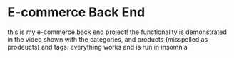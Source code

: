 # E-commerce Back End 
this is my e-commerce back end project! the functionality is demonstrated in the video shown with the categories, and products (misspelled as prodeucts) and tags. everything works and is run in insomnia
